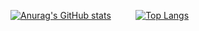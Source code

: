 <p align="center">
  
  [![Anurag's GitHub stats](https://github-readme-stats.vercel.app/api?username=humorhan)](https://github.com/humorHan)&nbsp;&nbsp;&nbsp;&nbsp;&nbsp;&nbsp;&nbsp;&nbsp;&nbsp;
  [![Top Langs](https://github-readme-stats.vercel.app/api/top-langs/?username=humorhan&layout=compact)](https://github.com/humorHan) 
  
</p>
 

 
